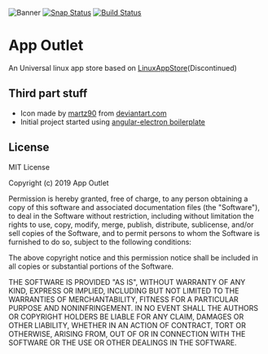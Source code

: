 ![Banner](src/assets/banner.png)
[![Snap Status](https://build.snapcraft.io/badge/app-outlet/app-outlet.svg)](https://build.snapcraft.io/user/app-outlet/app-outlet)
[![Build Status](https://travis-ci.org/app-outlet/app-outlet.svg?branch=master)](https://travis-ci.org/app-outlet/app-outlet)
# App Outlet
An Universal linux app store based on [LinuxAppStore](https://github.com/linuxappstore/linuxappstore)(Discontinued)

## Third part stuff
- Icon made by [martz90](https://www.deviantart.com/martz90) from [deviantart.com](https://www.deviantart.com/martz90/art/Light-Icons-Pack-379943080)
- Initial project started using [angular-electron boilerplate](https://github.com/maximegris/angular-electron)

## License
MIT License

Copyright (c) 2019 App Outlet

Permission is hereby granted, free of charge, to any person obtaining a copy
of this software and associated documentation files (the "Software"), to deal
in the Software without restriction, including without limitation the rights
to use, copy, modify, merge, publish, distribute, sublicense, and/or sell
copies of the Software, and to permit persons to whom the Software is
furnished to do so, subject to the following conditions:

The above copyright notice and this permission notice shall be included in all
copies or substantial portions of the Software.

THE SOFTWARE IS PROVIDED "AS IS", WITHOUT WARRANTY OF ANY KIND, EXPRESS OR
IMPLIED, INCLUDING BUT NOT LIMITED TO THE WARRANTIES OF MERCHANTABILITY,
FITNESS FOR A PARTICULAR PURPOSE AND NONINFRINGEMENT. IN NO EVENT SHALL THE
AUTHORS OR COPYRIGHT HOLDERS BE LIABLE FOR ANY CLAIM, DAMAGES OR OTHER
LIABILITY, WHETHER IN AN ACTION OF CONTRACT, TORT OR OTHERWISE, ARISING FROM,
OUT OF OR IN CONNECTION WITH THE SOFTWARE OR THE USE OR OTHER DEALINGS IN THE
SOFTWARE.


